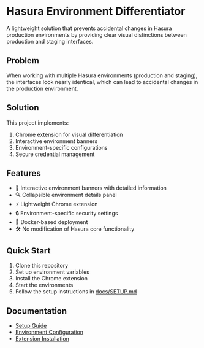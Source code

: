 # Hasura Environment Differentiator

A lightweight solution that prevents accidental changes in Hasura production environments by providing clear visual distinctions between production and staging interfaces.

## Problem
When working with multiple Hasura environments (production and staging), the interfaces look nearly identical, which can lead to accidental changes in the production environment.

## Solution
This project implements:
1. Chrome extension for visual differentiation
2. Interactive environment banners
3. Environment-specific configurations
4. Secure credential management

## Features
- 🎨 Interactive environment banners with detailed information
- 🔍 Collapsible environment details panel
- ⚡ Lightweight Chrome extension
- 🔒 Environment-specific security settings
- 🐳 Docker-based deployment
- 🛠 No modification of Hasura core functionality

## Quick Start
1. Clone this repository
2. Set up environment variables
3. Install the Chrome extension
4. Start the environments
5. Follow the setup instructions in [docs/SETUP.md](docs/SETUP.md)

## Documentation
- [Setup Guide](docs/SETUP.md)
- [Environment Configuration](docs/SETUP.md#environment-configuration)
- [Extension Installation](docs/SETUP.md#chrome-extension)
